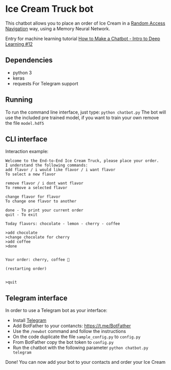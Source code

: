 # Ice Cream Truck bot
This chatbot allows you to place an order of Ice Cream in a [Random Access Navigation](https://medium.com/assist/theres-a-dozen-ways-to-order-a-coffee-why-do-dumb-bots-only-allow-one-27230542636d) way, using a Memory Neural Network.

Entry for machine learning tutorial [How to Make a Chatbot - Intro to Deep Learning #12](https://www.youtube.com/watch?v=t5qgjJIBy9g)


## Dependencies
- python 3
- keras
- requests For Telegram support

## Running 
To run the command line interface, just type:
`python chatbot.py`
The bot will use the included pre trained model, if you want to train your own remove the file `model.hdf5`

## CLI interface
Interaction example:

```
Welcome to the End-to-End Ice Cream Truck, please place your order.
I understand the following commands:
add flavor / i would like flavor / i want flavor
To select a new flavor

remove flavor / i dont want flavor
To remove a selected flavor

change flavor for flavor
To change one flavor to another

done - To print your current order
quit - To exit

Today flavors: chocolate - lemon - cherry - coffee

>add chocolate
>change chocolate for cherry
>add coffee
>done


Your order: cherry, coffee 🍦

(restarting order)


>quit
```

## Telegram interface
In order to use a Telegram bot as your interface:

- Install [Telegram](https://telegram.org)
- Add BotFather to your contancts: https://t.me/BotFather
- Use the `/newbot` command and follow the instructions
- On the code duplicate the file `sample_config.py` to `config.py`
- From BotFather copy the bot token to `config.py`
- Run the chatbot with the following parameter `python chatbot.py telegram`

Done! You can now add your bot to your contacts and order your Ice Cream
